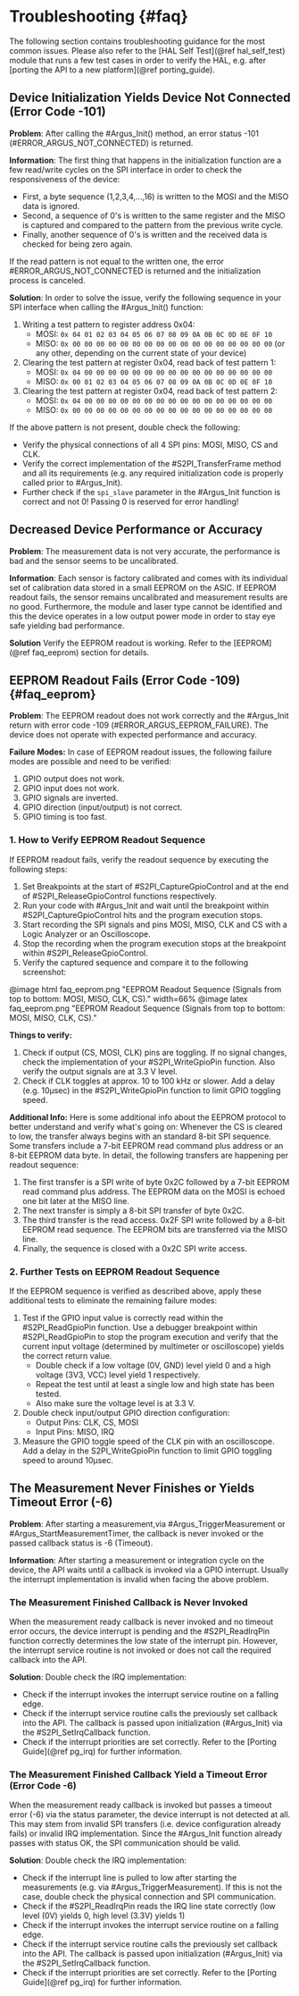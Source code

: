 # Troubleshooting {#faq}

The following section contains troubleshooting guidance for the most common
issues. Please also refer to the [HAL Self Test](@ref hal_self_test) module that
runs a few test cases in order to verify the HAL, e.g. after
[porting the API to a new platform](@ref porting_guide).

## Device Initialization Yields Device Not Connected (Error Code -101)

**Problem**: After calling the #Argus_Init() method, an error status -101
(#ERROR_ARGUS_NOT_CONNECTED) is returned.

**Information**: The first thing that happens in the initialization function are
a few read/write cycles on the SPI interface in order to check the
responsiveness of the device:

-   First, a byte sequence (1,2,3,4,...,16) is written to the MOSI and the MISO
    data is ignored.
-   Second, a sequence of 0's is written to the same register and the MISO is
    captured and compared to the pattern from the previous write cycle.
-   Finally, another sequence of 0's is written and the received data is checked
    for being zero again.

If the read pattern is not equal to the written one, the error
#ERROR_ARGUS_NOT_CONNECTED is returned and the initialization process is
canceled.

**Solution**: In order to solve the issue, verify the following sequence in your
SPI interface when calling the #Argus_Init() function:

1. Writing a test pattern to register address 0x04:
    - MOSI: `0x 04 01 02 03 04 05 06 07 08 09 0A 0B 0C 0D 0E 0F 10`
    - MISO: `0x 00 00 00 00 00 00 00 00 00 00 00 00 00 00 00 00 00` (or any
      other, depending on the current state of your device)
2. Clearing the test pattern at register 0x04, read back of test pattern 1:
    - MOSI: `0x 04 00 00 00 00 00 00 00 00 00 00 00 00 00 00 00 00`
    - MISO: `0x 00 01 02 03 04 05 06 07 08 09 0A 0B 0C 0D 0E 0F 10`
3. Clearing the test pattern at register 0x04, read back of test pattern 2:
    - MOSI: `0x 04 00 00 00 00 00 00 00 00 00 00 00 00 00 00 00 00`
    - MISO: `0x 00 00 00 00 00 00 00 00 00 00 00 00 00 00 00 00 00`

If the above pattern is not present, double check the following:

-   Verify the physical connections of all 4 SPI pins: MOSI, MISO, CS and CLK.
-   Verify the correct implementation of the #S2PI_TransferFrame method and all
    its requirements (e.g. any required initialization code is properly called
    prior to #Argus_Init).
-   Further check if the `spi_slave` parameter in the #Argus_Init function is
    correct and not 0! Passing 0 is reserved for error handling!

## Decreased Device Performance or Accuracy

**Problem**: The measurement data is not very accurate, the performance is bad
and the sensor seems to be uncalibrated.

**Information**: Each sensor is factory calibrated and comes with its individual
set of calibration data stored in a small EEPROM on the ASIC. If EEPROM readout
fails, the sensor remains uncalibrated and measurement results are no good.
Furthermore, the module and laser type cannot be identified and this the device
operates in a low output power mode in order to stay eye safe yielding bad
performance.

**Solution** Verify the EEPROM readout is working. Refer to the
[EEPROM](@ref faq_eeprom) section for details.

## EEPROM Readout Fails (Error Code -109) {#faq_eeprom}

**Problem**: The EEPROM readout does not work correctly and the #Argus_Init
return with error code -109 (#ERROR_ARGUS_EEPROM_FAILURE). The device does not
operate with expected performance and accuracy.

**Failure Modes:** In case of EEPROM readout issues, the following failure modes
are possible and need to be verified:

1. GPIO output does not work.
2. GPIO input does not work.
3. GPIO signals are inverted.
4. GPIO direction (input/output) is not correct.
5. GPIO timing is too fast.

### 1. How to Verify EEPROM Readout Sequence

If EEPROM readout fails, verify the readout sequence by executing the following
steps:

1. Set Breakpoints at the start of #S2PI_CaptureGpioControl and at the end of
   #S2PI_ReleaseGpioControl functions respectively.
2. Run your code with #Argus_Init and wait until the breakpoint within
   #S2PI_CaptureGpioControl hits and the program execution stops.
3. Start recording the SPI signals and pins MOSI, MISO, CLK and CS with a Logic
   Analyzer or an Oscilloscope.
4. Stop the recording when the program execution stops at the breakpoint within
   #S2PI_ReleaseGpioControl.
5. Verify the captured sequence and compare it to the following screenshot:

@image html faq_eeprom.png "EEPROM Readout Sequence (Signals from top to bottom: MOSI, MISO, CLK, CS)." width=66%
@image latex faq_eeprom.png "EEPROM Readout Sequence (Signals from top to bottom: MOSI, MISO, CLK, CS)."

**Things to verify:**

1. Check if output (CS, MOSI, CLK) pins are toggling. If no signal changes,
   check the implementation of your #S2PI_WriteGpioPin function. Also verify the
   output signals are at 3.3 V level.
2. Check if CLK toggles at approx. 10 to 100 kHz or slower. Add a delay (e.g.
   10µsec) in the #S2PI_WriteGpioPin function to limit GPIO toggling speed.

**Additional Info:** Here is some additional info about the EEPROM protocol to
better understand and verify what's going on: Whenever the CS is cleared to low,
the transfer always begins with an standard 8-bit SPI sequence. Some transfers
include a 7-bit EEPROM read command plus address or an 8-bit EEPROM data byte.
In detail, the following transfers are happening per readout sequence:

1. The first transfer is a SPI write of byte 0x2C followed by a 7-bit EEPROM
   read command plus address. The EEPROM data on the MOSI is echoed one bit
   later at the MISO line.
2. The next transfer is simply a 8-bit SPI transfer of byte 0x2C.
3. The third transfer is the read access. 0x2F SPI write followed by a 8-bit
   EEPROM read sequence. The EEPROM bits are transferred via the MISO line.
4. Finally, the sequence is closed with a 0x2C SPI write access.

### 2. Further Tests on EEPROM Readout Sequence

If the EEPROM sequence is verified as described above, apply these additional
tests to eliminate the remaining failure modes:

1. Test if the GPIO input value is correctly read within the #S2PI_ReadGpioPin
   function. Use a debugger breakpoint within #S2PI_ReadGpioPin to stop the
   program execution and verify that the current input voltage (determined by
   multimeter or oscilloscope) yields the correct return value.
    - Double check if a low voltage (0V, GND) level yield 0 and a high voltage
      (3V3, VCC) level yield 1 respectively.
    - Repeat the test until at least a single low and high state has been
      tested.
    - Also make sure the voltage level is at 3.3 V.
2. Double check input/output GPIO direction configuration:
    - Output Pins: CLK, CS, MOSI
    - Input Pins: MISO, IRQ
3. Measure the GPIO toggle speed of the CLK pin with an oscilloscope. Add a
   delay in the S2PI_WriteGpioPin function to limit GPIO toggling speed to
   around 10µsec.

## The Measurement Never Finishes or Yields Timeout Error (-6)

**Problem**: After starting a measurement,via #Argus_TriggerMeasurement
or #Argus_StartMeasurementTimer, the callback is never invoked or the passed
callback status is -6 (Timeout).

**Information**: After starting a measurement or integration cycle on the
device, the API waits until a callback is invoked via a GPIO interrupt. Usually
the interrupt implementation is invalid when facing the above problem.

### The Measurement Finished Callback is Never Invoked

When the measurement ready callback is never invoked and no timeout error
occurs, the device interrupt is pending and the #S2PI_ReadIrqPin function
correctly determines the low state of the interrupt pin. However, the interrupt
service routine is not invoked or does not call the required callback into the
API.

**Solution**: Double check the IRQ implementation:

-   Check if the interrupt invokes the interrupt service routine on a falling
    edge.
-   Check if the interrupt service routine calls the previously set callback
    into the API. The callback is passed upon initialization (#Argus_Init) via
    the #S2PI_SetIrqCallback function.
-   Check if the interrupt priorities are set correctly. Refer to the
    [Porting Guide](@ref pg_irq) for further information.

### The Measurement Finished Callback Yield a Timeout Error (Error Code -6)

When the measurement ready callback is invoked but passes a timeout error (-6)
via the status parameter, the device interrupt is not detected at all. This may
stem from invalid SPI transfers (i.e. device configuration already fails) or
invalid IRQ implementation. Since the #Argus_Init function already passes with
status OK, the SPI communication should be valid.

**Solution**: Double check the IRQ implementation:

-   Check if the interrupt line is pulled to low after starting the measurements
    (e.g. via #Argus_TriggerMeasurement). If this is not the case, double check
    the physical connection and SPI communication.
-   Check if the #S2PI_ReadIrqPin reads the IRQ line state correctly (low level
    (0V) yields 0, high level (3.3V) yields 1)
-   Check if the interrupt invokes the interrupt service routine on a falling
    edge.
-   Check if the interrupt service routine calls the previously set callback
    into the API. The callback is passed upon initialization (#Argus_Init) via
    the #S2PI_SetIrqCallback function.
-   Check if the interrupt priorities are set correctly. Refer to the
    [Porting Guide](@ref pg_irq) for further information.
